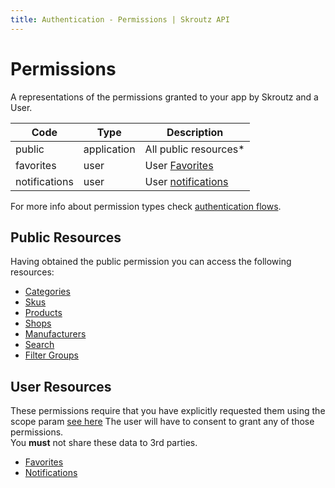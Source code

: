 ```yaml
---
title: Authentication - Permissions | Skroutz API
---
```


# Permissions

A representations of the permissions granted to your app by Skroutz and a User.

<table>
  <thead>
    <tr>
      <th>Code</th>
      <th>Type</th>
      <th>Description</th>
    </tr>
  </thead>
  <tbody>
    <tr>
      <td>public</td>
      <td>application</td>
      <td>All public resources*</td>
    </tr>
    <tr>
      <td>favorites</td>
      <td>user</td>
      <td>User <a href="<%= relative_path_to('/v3/favorites/') %>">Favorites</a></td>
    </tr>
    <tr>
      <td>notifications</td>
      <td>user</td>
      <td>User <a href="<%= relative_path_to('/v3/notifications/') %>">notifications</a></td>
    </tr>
  </tbody>
</table>

For more info about permission types check 
[authentication flows](<%= relative_path_to('/authentication/flows') %>).

## Public Resources
Having obtained the public permission you can access the following resources:

<ul class="public-resources">
  <li><a href="<%= relative_path_to('/v3/category/') %>">Categories</a></li>
  <li><a href="<%= relative_path_to('/v3/sku/') %>">Skus</a></li>
  <li><a href="<%= relative_path_to('/v3/product/') %>">Products</a></li>
  <li><a href="<%= relative_path_to('/v3/shop/') %>">Shops</a></li>
  <li><a href="<%= relative_path_to('/v3/manufacturer/') %>">Manufacturers</a></li>
  <li><a href="<%= relative_path_to('/v3/search/') %>">Search</a></li>
  <li><a href="<%= relative_path_to('/v3/filter_groups/') %>">Filter Groups</a></li>
</ul>

## User Resources
These permissions require that you have explicitly requested them using
the scope param [see here](<%= relative_path_to('/guides/authentication') %>)
The user will have to consent to grant any of those permissions.  
You __must__ not share these data to 3rd parties. 

<ul class="private-resources">
  <li><a href="<%= relative_path_to('/v3/favorites/') %>">Favorites</a></li>
  <li><a href="<%= relative_path_to('/v3/notifications/') %>">Notifications</a></li>
</ul>
